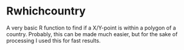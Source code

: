 # Rwhichcountry
A very basic R function to find if a X/Y-point is within a polygon of a country. Probably, this can be made much easier, but for the sake of processing I used this for fast results.
